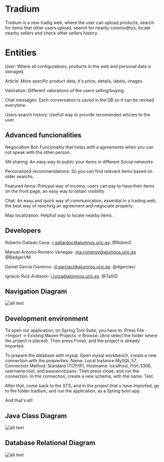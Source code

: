 # Tradium

Tradium is a new tradig web, where the user can upload products, search for items that other users upload, search for nearby commoditys, locate nearby sellers and check other sellers history.


# Entities
User: Where all configurations, products in the web and personal data is storaged.

Article:  More specific product data, it's price, details, labels, images.

Valoration: Different valorations of the users selling/buying.

Chat messages: Each conversation is saved in the DB so it can be revised everytime.

Users search history: Usefull way to provide recomended articles to the user.

## Advanced funcionalities
Negociation Bot: Funcionality that helps with a agreements when you can not speak with the other person.

SN sharing: An easy way to public your items in different Social networks

Personalized recommendations: So you can find relevant items based on older searchs.

Featured items: Princpal way of income, users can pay to have their items on the front page, an easy way to obtain visibility.

Chat: An easy and quick way of communication, essential in a trading web, the best way of reeching an agreement and negociate properly.

Map localization: Helpfull way to locate nearby items.

## Developers
Roberto Gallado Cava- r.gallardoc@alumnos.urjc.es. @RoberG

Manuel Antonio Romero Venegas- ma.romerov@alumnos.urjc.es @BadgerVM

Daniel García Cisneros- d.garciaci@alumnos.urjc.es. @dgarciaci

Ignacio Ruiz Ardisoni- i.ruiza@alumnos.urjc.es. @TaXiD

## Navigation Diagram

![alt text](https://github.com/RoberG/Tradium/blob/master/THEDIAGRAM.PNG)

## Development environment
To open our application, on Spring Tool Suite, you have to: 
Press File ->Import -> Existing Maven Projects -> Browse..(And select the folder where the project is placed).
Then press Finish, and the project is already imported.

To prepare the database with mysql. Open mysql workbench, create a new connection with the propierties:
Name: Local Instance MySQL 57, Connection Method: Standard (TCP/IP), Hostname: localhost, Port:3306, username:root, and password:pass.
Then press close, and run the connection.
In the connection, create a new schema, with the name: Test.

After that, come back to the STS, and in the project that u have imported, go to the folder tradium, and run the application, as a 
Spring boot app. 

And that's all!

## Java Class Diagram
![alt text](https://github.com/RoberG/Tradium/blob/master/classDiagram2.png)

## Database Relational Diagram

![alt text](https://github.com/RoberG/Tradium/blob/master/relational.png)
